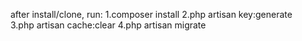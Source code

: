 after install/clone, run:
1.composer install
2.php artisan key:generate  
3.php artisan cache:clear
4.php artisan migrate